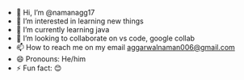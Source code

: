 - 👋 Hi, I’m @namanagg17
- 👀 I’m interested in learning new things 
- 🌱 I’m currently learning java
- 💞️ I’m looking to collaborate on vs code, google collab
- 📫 How to reach me on my email aggarwalnaman006@gmail.com
- 😄 Pronouns: He/him
- ⚡ Fun fact: 😊

<!---
namanagg17/namanagg17 is a ✨ special ✨ repository because its `README.md` (this file) appears on your GitHub profile.
You can click the Preview link to take a look at your changes.
--->
